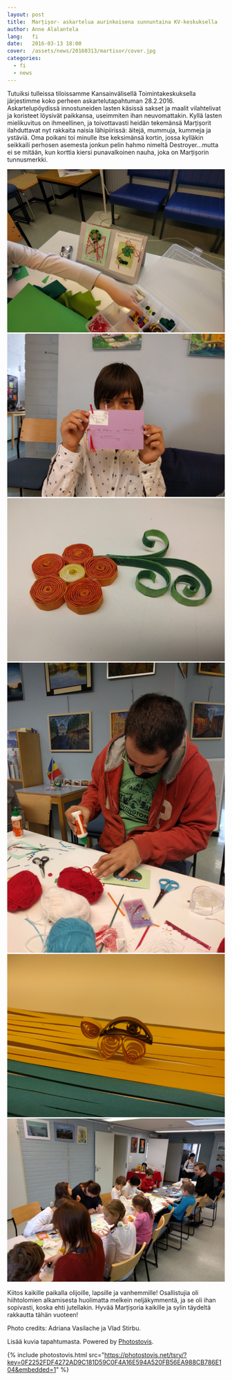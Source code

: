 ```yaml
---
layout: post
title:  Marțișor- askartelua aurinkoisena sunnuntaina KV-keskuksella
author: Anne Alalantela
lang:   fi
date:   2016-03-13 18:00
cover:  /assets/news/20160313/martisor/cover.jpg
categories:
  - fi
  - news
---
```


Tutuiksi tulleissa tiloissamme Kansainvälisellä Toimintakeskuksella järjestimme koko perheen askartelutapahtuman 28.2.2016. Askartelupöydissä innostuneiden lasten käsissä sakset ja maalit vilahtelivat ja koristeet löysivät paikkansa, useimmiten ihan neuvomattakin. Kyllä lasten mielikuvitus on ihmeellinen, ja toivottavasti heidän tekemänsä Marțișorit ilahduttavat nyt rakkaita naisia lähipiirissä: äitejä, mummuja, kummeja ja ystäviä. Oma poikani toi minulle itse keksimänsä kortin, jossa kylläkin seikkaili perhosen asemesta jonkun pelin hahmo nimeltä Destroyer...mutta ei se mitään, kun korttia kiersi punavalkoinen nauha, joka on Marțișorin tunnusmerkki.

<div class="photos-grid" data-columns>
  <img src="/assets/news/20160313/martisor/martisor1.jpg">
  <img src="/assets/news/20160313/martisor/martisor2.jpg">
  <img src="/assets/news/20160313/martisor/martisor3.jpg">
  <img src="/assets/news/20160313/martisor/martisor4.jpg" class="portrait">
  <img src="/assets/news/20160313/martisor/martisor5.jpg">
  <img src="/assets/news/20160313/martisor/martisor6.jpg">
</div>
<div class="clear"></div>
 
Kiitos kaikille paikalla olijoille, lapsille ja vanhemmille! Osallistujia oli hiihtolomien alkamisesta huolimatta melkein neljäkymmentä, ja se oli ihan sopivasti, koska ehti jutellakin. Hyvää Marțișoria kaikille ja sylin täydeltä rakkautta tähän vuoteen!
 
Photo credits: Adriana Vasilache ja Vlad Stirbu.
 
Lisää kuvia tapahtumasta. Powered by [Photostovis](http://photostovis.com).

{% include photostovis.html src="https://photostovis.net/tsry/?key=0F2252FDF4272AD9C181D59C0F4A16E594A520FB56EA988CB786E104&embedded=1" %}
 